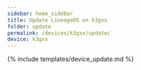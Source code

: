 ```yaml
---
sidebar: home_sidebar
title: Update LineageOS on k3gxx
folder: update
permalink: /devices/k3gxx/update/
device: k3gxx
---
```

{% include templates/device_update.md %}
